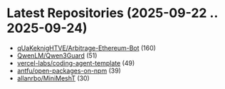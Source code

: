 # Latest Repositories (2025-09-22 .. 2025-09-24)

- [qUaKeknigHTVE/Arbitrage-Ethereum-Bot](https://github.com/qUaKeknigHTVE/Arbitrage-Ethereum-Bot) (160)
- [QwenLM/Qwen3Guard](https://github.com/QwenLM/Qwen3Guard) (51)
- [vercel-labs/coding-agent-template](https://github.com/vercel-labs/coding-agent-template) (49)
- [antfu/open-packages-on-npm](https://github.com/antfu/open-packages-on-npm) (39)
- [allanrbo/MiniMeshT](https://github.com/allanrbo/MiniMeshT) (30)
